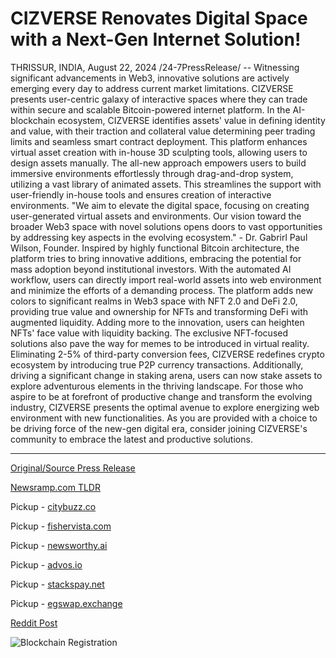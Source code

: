 # CIZVERSE Renovates Digital Space with a Next-Gen Internet Solution!

THRISSUR, INDIA, August 22, 2024 /24-7PressRelease/ -- Witnessing significant advancements in Web3, innovative solutions are actively emerging every day to address current market limitations. CIZVERSE presents user-centric galaxy of interactive spaces where they can trade within secure and scalable Bitcoin-powered internet platform.  In the AI-blockchain ecosystem, CIZVERSE identifies assets' value in defining identity and value, with their traction and collateral value determining peer trading limits and seamless smart contract deployment. This platform enhances virtual asset creation with in-house 3D sculpting tools, allowing users to design assets manually.   The all-new approach empowers users to build immersive environments effortlessly through drag-and-drop system, utilizing a vast library of animated assets. This streamlines the support with user-friendly in-house tools and ensures creation of interactive environments.  "We aim to elevate the digital space, focusing on creating user-generated virtual assets and environments. Our vision toward the broader Web3 space with novel solutions opens doors to vast opportunities by addressing key aspects in the evolving ecosystem." - Dr. Gabrirl Paul Wilson, Founder.  Inspired by highly functional Bitcoin architecture, the platform tries to bring innovative additions, embracing the potential for mass adoption beyond institutional investors. With the automated AI workflow, users can directly import real-world assets into web environment and minimize the efforts of a demanding process.   The platform adds new colors to significant realms in Web3 space with NFT 2.0 and DeFi 2.0, providing true value and ownership for NFTs and transforming DeFi with augmented liquidity. Adding more to the innovation, users can heighten NFTs' face value with liquidity backing. The exclusive NFT-focused solutions also pave the way for memes to be introduced in virtual reality.   Eliminating 2-5% of third-party conversion fees, CIZVERSE redefines crypto ecosystem by introducing true P2P currency transactions. Additionally, driving a significant change in staking arena, users can now stake assets to explore adventurous elements in the thriving landscape.   For those who aspire to be at forefront of productive change and transform the evolving industry, CIZVERSE presents the optimal avenue to explore energizing web environment with new functionalities. As you are provided with a choice to be driving force of the new-gen digital era, consider joining CIZVERSE's community to embrace the latest and productive solutions. 

---

[Original/Source Press Release](https://www.24-7pressrelease.com/press-release/513642/cizverse-renovates-digital-space-with-a-next-gen-internet-solution)
                    

[Newsramp.com TLDR](https://newsramp.com/curated-news/cizverse-introduces-innovative-bitcoin-powered-internet-platform-for-user-centric-trading/3b12b26e349e82955675ed3162b0c920) 


Pickup - [citybuzz.co](https://citybuzz.co/2024/08/22/cizverse-unveils-revolutionary-web3-platform-for-digital-asset-creation-and-trading)

Pickup - [fishervista.com](https://fishervista.com/en/cizverse-revolutionizes-web3-with-next-gen-bitcoin-powered-internet-platform/20245885)

Pickup - [newsworthy.ai](https://newsworthy.ai/curated/cizverse-unveils-innovative-web3-platform-for-digital-asset-creation-and-trading/20245885)

Pickup - [advos.io](https://advos.io/en/cizverse-unveils-next-gen-bitcoin-powered-internet-platform/20245885)

Pickup - [stackspay.net](https://stackspay.net/crypto-news/cizverse-introduces-innovative-bitcoin-powered-internet-platform-for-user-centric-trading)

Pickup - [egswap.exchange](https://egswap.exchange/crypto-news/cizverse-introduces-innovative-bitcoin-powered-internet-platform-for-user-centric-trading)
 



[Reddit Post](https://www.reddit.com/r/CryptoNewsInfo/comments/1eyd3mf/cizverse_introduces_innovative_bitcoinpowered/) 



![Blockchain Registration](https://cdn.newsramp.app/24-7PressRelease/qrcode/248/22/markCLoQ.webp)